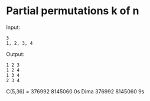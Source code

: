 # Partial permutations k of n

Input:
```
3
1, 2, 3, 4
```

Output:
```
1 2 3
1 2 4
1 3 4
2 3 4
```

C(5,36) = 376992 8145060 0s
Dima      376992 8145060 9s